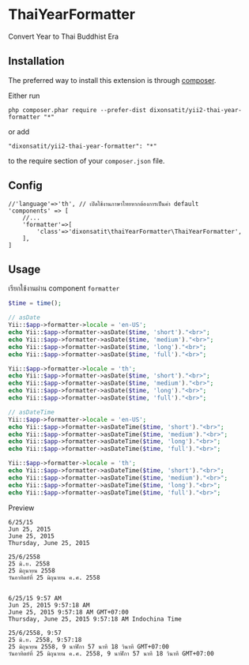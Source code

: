 ThaiYearFormatter
=================
Convert Year to Thai Buddhist Era 

Installation
------------

The preferred way to install this extension is through [composer](http://getcomposer.org/download/).

Either run

```
php composer.phar require --prefer-dist dixonsatit/yii2-thai-year-formatter "*"
```

or add

```
"dixonsatit/yii2-thai-year-formatter": "*"
```

to the require section of your `composer.json` file.

Config
------

```
//'language'=>'th', // เปิดใช้งานภาษาไทยหากต้องการเป็นค่า default
'components' => [
	//...
    'formatter'=>[
        'class'=>'dixonsatit\thaiYearFormatter\ThaiYearFormatter',
    ],
]
```

Usage
-----

เรียกใช้งานผ่าน component `formatter`


```php
$time = time();

// asDate
Yii::$app->formatter->locale = 'en-US';
echo Yii::$app->formatter->asDate($time, 'short')."<br>";
echo Yii::$app->formatter->asDate($time, 'medium')."<br>";
echo Yii::$app->formatter->asDate($time, 'long')."<br>";
echo Yii::$app->formatter->asDate($time, 'full')."<br>";

Yii::$app->formatter->locale = 'th';
echo Yii::$app->formatter->asDate($time, 'short')."<br>";
echo Yii::$app->formatter->asDate($time, 'medium')."<br>";
echo Yii::$app->formatter->asDate($time, 'long')."<br>";
echo Yii::$app->formatter->asDate($time, 'full')."<br>";

// asDateTime
Yii::$app->formatter->locale = 'en-US';
echo Yii::$app->formatter->asDateTime($time, 'short')."<br>";
echo Yii::$app->formatter->asDateTime($time, 'medium')."<br>";
echo Yii::$app->formatter->asDateTime($time, 'long')."<br>";
echo Yii::$app->formatter->asDateTime($time, 'full')."<br>";

Yii::$app->formatter->locale = 'th';
echo Yii::$app->formatter->asDateTime($time, 'short')."<br>";
echo Yii::$app->formatter->asDateTime($time, 'medium')."<br>";
echo Yii::$app->formatter->asDateTime($time, 'long')."<br>";
echo Yii::$app->formatter->asDateTime($time, 'full')."<br>";

```

Preview

```
6/25/15
Jun 25, 2015
June 25, 2015
Thursday, June 25, 2015

25/6/2558
25 มิ.ย. 2558
25 มิถุนายน 2558
วันอาทิตย์ที่ 25 มิถุนายน ค.ศ. 2558


6/25/15 9:57 AM
Jun 25, 2015 9:57:18 AM
June 25, 2015 9:57:18 AM GMT+07:00
Thursday, June 25, 2015 9:57:18 AM Indochina Time

25/6/2558, 9:57
25 มิ.ย. 2558, 9:57:18
25 มิถุนายน 2558, 9 นาฬิกา 57 นาที 18 วินาที GMT+07:00
วันอาทิตย์ที่ 25 มิถุนายน ค.ศ. 2558, 9 นาฬิกา 57 นาที 18 วินาที GMT+07:00
```

